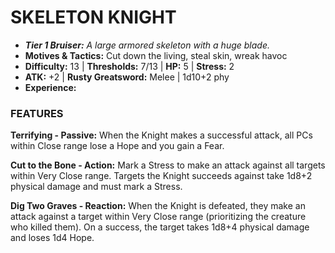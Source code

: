 # SKELETON KNIGHT

- ***Tier 1 Bruiser:*** *A large armored skeleton with a huge blade.*
- **Motives & Tactics:** Cut down the living, steal skin, wreak havoc
- **Difficulty:** 13 | **Thresholds:** 7/13 | **HP:** 5 | **Stress:** 2
- **ATK:** +2 | **Rusty Greatsword:** Melee | 1d10+2 phy
- **Experience:** 

### FEATURES

**Terrifying - Passive:** When the Knight makes a successful attack, all PCs within Close range lose a Hope and you gain a Fear.

**Cut to the Bone - Action:** Mark a Stress to make an attack against all targets within Very Close range. Targets the Knight succeeds against take 1d8+2 physical damage and must mark a Stress.

**Dig Two Graves - Reaction:** When the Knight is defeated, they make an attack against a target within Very Close range (prioritizing the creature who killed them). On a success, the target takes 1d8+4 physical damage and loses 1d4 Hope.
